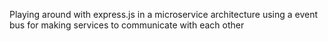 Playing around with express.js in a microservice architecture using a event bus for making services to communicate with each other
